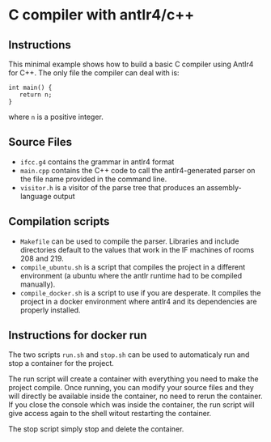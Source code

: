 # C compiler with antlr4/c++

## Instructions

This minimal example shows how to build a basic C compiler using Antlr4 for C++. The only file the compiler can deal with is:

```
int main() {
   return n;
}
```
where `n` is a positive integer. 

## Source Files
- `ifcc.g4` contains the grammar in antlr4 format
- `main.cpp` contains the C++ code to call the antlr4-generated parser on the  file name provided in the command line.
- `visitor.h` is a visitor of the parse tree that produces an assembly-language output

## Compilation scripts
- `Makefile` can be used to compile the parser. Libraries and include directories default to the values that work in the IF machines of rooms 208 and 219.
- `compile_ubuntu.sh` is a script that compiles the project in a different environment (a ubuntu where the antlr runtime had to be compiled manually).
- `compile_docker.sh` is a script to use if you are desperate. It compiles the project in a docker environment where antlr4 and its dependencies are properly installed. 

## Instructions for docker run

The two scripts `run.sh` and `stop.sh` can be used to automaticaly run and stop a container for the project.  

The run script will create a container with everything you need to make the project compile. Once running, you can modify your source files and they will directly be available inside the container, no need to rerun the container.  
If you close the console which was inside the container, the run script will give access again to the shell witout restarting the container.  

The stop script simply stop and delete the container.